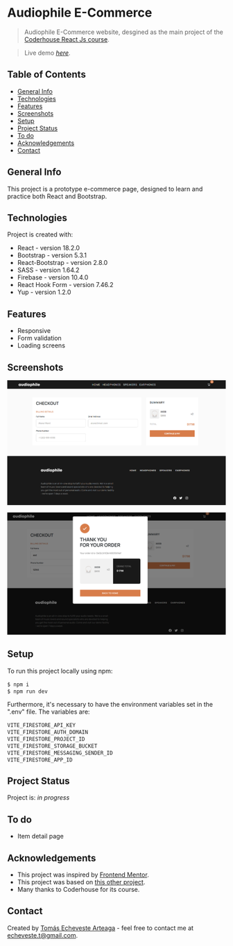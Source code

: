 # Audiophile E-Commerce

> Audiophile E-Commerce website, desgined as the main project of the <a href="https://www.coderhouse.com/online/reactjs" target="_blank" rel="noopener">Coderhouse React Js course</a>.

> Live demo [_here_](https://audiophile-ecommerce-faradar.vercel.app/).

## Table of Contents

- [General Info](#general-info)
- [Technologies](#technologies)
- [Features](#features)
- [Screenshots](#screenshots)
- [Setup](#setup)
- [Project Status](#project-status)
- [To do](#to-do)
- [Acknowledgements](#acknowledgements)
- [Contact](#contact)

## General Info

This project is a prototype e-commerce page, designed to learn and practice both React and Bootstrap.

## Technologies

Project is created with:

- React - version 18.2.0
- Bootstrap - version 5.3.1
- React-Bootstrap - version 2.8.0
- SASS - version 1.64.2
- Firebase - version 10.4.0
- React Hook Form - version 7.46.2
- Yup - version 1.2.0

## Features

- Responsive
- Form validation
- Loading screens

## Screenshots

![Checkout Screenshot](./public/Checkout_screenshot.png)

![Checkout Screenshot 2](./public/Checkout2_screenshot.png)

## Setup

To run this project locally using npm:

```
$ npm i
$ npm run dev
```

Furthermore, it's necessary to have the environment variables set in the ".env" file. The variables are:

```
VITE_FIRESTORE_API_KEY
VITE_FIRESTORE_AUTH_DOMAIN
VITE_FIRESTORE_PROJECT_ID
VITE_FIRESTORE_STORAGE_BUCKET
VITE_FIRESTORE_MESSAGING_SENDER_ID
VITE_FIRESTORE_APP_ID
```

## Project Status

Project is: _in progress_

## To do

- Item detail page

## Acknowledgements

- This project was inspired by <a href="https://www.frontendmentor.io/challenges/audiophile-ecommerce-website-C8cuSd_wx" target="_blank" rel="noopener">Frontend Mentor</a>.
- This project was based on <a href="https://github.com/mbart13/audiophile-ecommerce-website">this other project</a>.
- Many thanks to Coderhouse for its course.

## Contact

Created by <a href="https://github.com/faradar" target="_blank" rel="noopener">Tomás Echeveste Arteaga</a> - feel free to contact me at <echeveste.t@gmail.com>.
